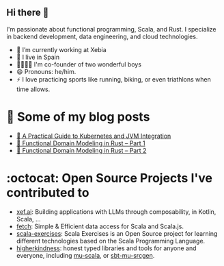 ## Hi there 👋

I'm passionate about functional programming, Scala, and Rust. I specialize in backend development, data engineering, and cloud technologies.

- 🔭 I’m currently working at Xebia
- 🌇 I live in Spain
- 👨‍👩‍👦‍👦 I'm co-founder of two wonderful boys
- 😄 Pronouns: he/him.
- ⚡ I love practicing sports like running, biking, or even triathlons when time allows.

# :green_book: Some of my blog posts

- <a
  href="https://xebia.com/blog/guide-kubernetes-jvm-integration/"
  target="_self" rel="noopener">🚢 A Practical Guide to Kubernetes and JVM Integration</a>
- <a
  href="https://xebia.com/blog/functional-domain-modeling-in-rust-part-1/"
  target="_self" rel="noopener">🦀 Functional Domain Modeling in Rust – Part 1</a>
- <a
  href="https://xebia.com/blog/functional-domain-modeling-in-rust-part-2/"
  target="_self" rel="noopener">🦀 Functional Domain Modeling in Rust – Part 2</a>

# :octocat: Open Source Projects I've contributed to

- [xef.ai](https://github.com/xebia-functional/xef): Building applications with LLMs through composability, in Kotlin, Scala, ...
- [fetch](https://github.com/xebia-functional/fetch): Simple & Efficient data access for Scala and Scala.js.
- [scala-exercises](https://github.com/scala-exercises): Scala Exercises is an Open Source project for learning different technologies based on the Scala Programming Language.
- [higherkindness](https://github.com/higherkindness): honest typed libraries and tools for anyone and everyone, including [mu-scala](https://github.com/higherkindness/mu-scala), or [sbt-mu-srcgen](https://github.com/higherkindness/sbt-mu-srcgen).

<!--
**juanpedromoreno/juanpedromoreno** is a ✨ _special_ ✨ repository because its `README.md` (this file) appears on your GitHub profile.

Here are some ideas to get you started:

- 🔭 I’m currently working on ...
- 🌱 I’m currently learning ...
- 👯 I’m looking to collaborate on ...
- 🤔 I’m looking for help with ...
- 💬 Ask me about ...
- 📫 How to reach me: ...
- 😄 Pronouns: ...
- ⚡ Fun fact: ...
-->
